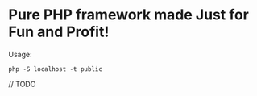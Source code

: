 # Pure PHP framework made Just for Fun and Profit!

Usage:
```
php -S localhost -t public
```

// TODO
